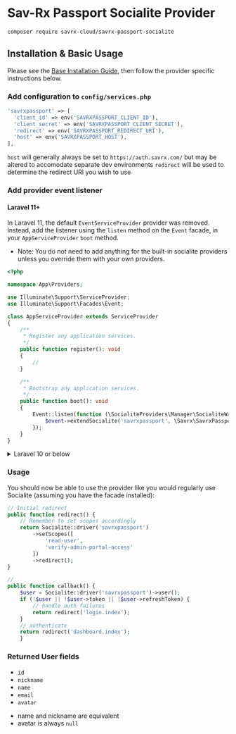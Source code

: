# Sav-Rx Passport Socialite Provider

```bash
composer require savrx-cloud/savrx-passport-socialite
```

## Installation & Basic Usage

Please see the [Base Installation Guide](https://socialiteproviders.com/usage/), then follow the provider specific instructions below.

### Add configuration to `config/services.php`

```php
'savrxpassport' => [    
  'client_id' => env('SAVRXPASSPORT_CLIENT_ID'),  
  'client_secret' => env('SAVRXPASSPORT_CLIENT_SECRET'),  
  'redirect' => env('SAVRXPASSPORT_REDIRECT_URI'),
  'host' => env('SAVRXPASSPORT_HOST'),
],
```

`host` will generally always be set to `https://auth.savrx.com/` but may be altered to accomodate separate dev environments
`redirect` will be used to determine the redirect URI you wish to use

### Add provider event listener

#### Laravel 11+

In Laravel 11, the default `EventServiceProvider` provider was removed. Instead, add the listener using the `listen` method on the `Event` facade, in your `AppServiceProvider` `boot` method.

* Note: You do not need to add anything for the built-in socialite providers unless you override them with your own providers.

```php
<?php

namespace App\Providers;

use Illuminate\Support\ServiceProvider;
use Illuminate\Support\Facades\Event;

class AppServiceProvider extends ServiceProvider
{
    /**
     * Register any application services.
     */
    public function register(): void
    {
        //
    }

    /**
     * Bootstrap any application services.
     */
    public function boot(): void
    {
        Event::listen(function (\SocialiteProviders\Manager\SocialiteWasCalled $event) {
            $event->extendSocialite('savrxpassport', \Savrx\SavrxPassportSocialite\Provider::class);
        });
    }
}

```
<details>
<summary>
Laravel 10 or below
</summary>
Configure the package's listener to listen for `SocialiteWasCalled` events.

Add the event to your `listen[]` array in `app/Providers/EventServiceProvider`. See the [Base Installation Guide](https://socialiteproviders.com/usage/) for detailed instructions.

```php
protected $listen = [
    \SocialiteProviders\Manager\SocialiteWasCalled::class => [
        // ... other providers
        Savrx\SavrxPassportSocialite\SavrxPassportExtendSocialite::class.'@handle',
    ],
];
```
</details>

### Usage

You should now be able to use the provider like you would regularly use Socialite (assuming you have the facade installed):

```php
// Initial redirect
public function redirect() {
    // Remember to set scopes accordingly
    return Socialite::driver('savrxpassport')
        ->setScopes([
            'read-user',
            'verify-admin-portal-access'
        ])
        ->redirect();
}

//
public function callback() {
    $user = Socialite::driver('savrxpassport')->user();
    if (!$user || !$user->token || !$user->refreshToken) {
        // handle auth failures
        return redirect('login.index');
    }
    // authenticate
    return redirect('dashboard.index');
    }
```

### Returned User fields

- ``id``
- ``nickname``
- ``name``
- ``email``
- ``avatar``

* name and nickname are equivalent
* avatar is always `null`
